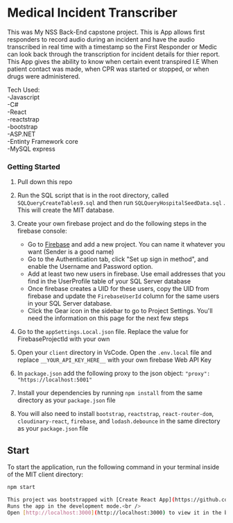 # Medical Incident Transcriber

This was My NSS Back-End capstone project. This is App allows first responders to record audio
during an incident and have the audio transcribed in real time with a timestamp so the First Responder or Medic can look back through the transcription for incident details for thier report. This App gives the ability to know when certain event transpired I.E When patient contact was made, when CPR was started or stopped, or when drugs were administered.

Tech Used: <br />
-Javascript <br />
-C# <br />
-React <br />
-reactstrap <br />
-bootstrap <br />
-ASP.NET<br />
-Entinty Framework core <br />
-MySQL express <br />


### Getting Started

1. Pull down this repo

2. Run the SQL script that is in the root directory, called `SQLQueryCreateTables9.sql` and then run `SQLQueryHospitalSeedData.sql` 
. This will create the MIT database.

3. Create your own firebase project and do the following steps in the firebase console:

   - Go to [Firebase](https://console.firebase.google.com/u/0/) and add a new project. You can name it whatever you want (Sender is a good name)
   - Go to the Authentication tab, click "Set up sign in method", and enable the Username and Password option.
   - Add at least two new users in firebase. Use email addresses that you find in the UserProfile table of your SQL Server database
   - Once firebase creates a UID for these users, copy the UID from firebase and update the `FirebaseUserId` column for the same users in your SQL Server database.
   - Click the Gear icon in the sidebar to go to Project Settings. You'll need the information on this page for the next few steps

4. Go to the `appSettings.Local.json` file. Replace the value for FirebaseProjectId with your own

5. Open your `client` directory in VsCode. Open the `.env.local` file and replace `__YOUR_API_KEY_HERE__` with your own firebase Web API Key

6. In `package.json` add the following proxy to the json object: `"proxy": "https://localhost:5001"`

7. Install your dependencies by running `npm install` from the same directory as your `package.json` file

8. You will also need to install `bootstrap`, `reactstrap`, `react-router-dom`, `cloudinary-react`, `firebase`, and `lodash.debounce` in the same directory as your `package.json` file

## Start

To start the application, run the following command in your terminal inside of the MIT client directory:

```bash
npm start

This project was bootstrapped with [Create React App](https://github.com/facebook/create-react-app).
Runs the app in the development mode.<br />
Open [http://localhost:3000](http://localhost:3000) to view it in the browser.
